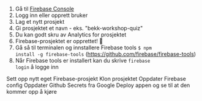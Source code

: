 1.  Gå til [Firebase Console](https://www.console.firebase.google.com)
2.  Logg inn eller opprett bruker
3.  Lag et nytt prosjekt
4.  Gi prosjektet et navn - eks. "bekk-workshop-quiz"
5.  Du kan godt skru av Analytics for prosjektet
6.  Firebase-prosjektet er opprettet! 🎉
7.  Gå så til terminalen og innstallere Firebase tools <code>$ npm install -g firebase-tools</code> (https://github.com/firebase/firebase-tools)
8.  Når Firebase tools er installert kan du skrive <code>firebase login</code> å logge inn

Sett opp nytt eget Firebase-prosjekt
Klon prosjektet
Oppdater Firebase config
Oppdater Github Secrets fra Google
Deploy appen og se til at den kommer opp å kjøre
